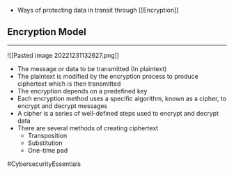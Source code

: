 - Ways of protecting data in transit through [[Encryption]]

## Encryption Model
---
![[Pasted image 20221231132627.png]]

- The message or data to be transmitted (In plaintext)
- The plaintext is modified by the encryption process to produce ciphertext which is then transmitted
- The encryption depends on a predefined key
- Each encryption method uses a specific algorithm, known as a cipher, to encrypt and decrypt messages
- A cipher is a series of well-defined steps used to encrypt and decrypt data
- There are several methods of creating ciphertext
	- Transposition
	- Substitution
	- One-time pad

#CybersecurityEssentials 
